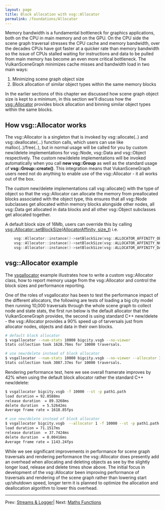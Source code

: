 ```yaml
---
layout: page
title: Block allocation with vsg::Allocator
permalink: /foundations/Allocator
---
```


Memory bandwidth is a fundamental bottleneck for graphics applications, both on the CPU in main memory and on the GPU. On the CPU side the scene graph traversal stresses the CPU cache and memory bandwidth, over the decades CPUs have got faster at a quicker rate than memory bandwidth so the issue of CPUs stalled waiting for instructions and data to be pulled from main memory has become an even more critical bottleneck. The VulkanSceneGraph minimizes cache misses and bandwidth load in two main ways:

1. Minimizing scene graph object size
2. Block allocation of similar object types within the same memory blocks

In the earlier sections of this chapter we discussed how scene graph object size is kept to a minimum, in this section we'll discuss how the [vsg::Allocator](https://github.com/vsg-dev/VulkanSceneGraph/tree/master/include/vsg/core/Allocator.h) provides block allocation and binning similar object types within the same blocks.

## How vsg::Allocator works

The vsg::Allocator is a singleton that is invoked by vsg::allocate(..) and vsg::deallocate(...) function calls, which users can use like malloc(..)/free(..), but in normal usage will be called for you by custom new/delete implementations for vsg::Node, vsg::Data and vsg::Object respectively.  The custom new/delete implementations will be invoked automatically when you call **new vsg::Group** as well as the standard usage of **vsg::Group::create()**. This integration means that VukanSceneGraph users need not do anything to enable use of the vsg::Allocator - it all works out of the box.

The custom new/delete implementations call vsg::allocate() with the type of object so that the vsg::Allocator can allocate the memory from preallocated blocks associated with the object type, this ensures that all vsg::Node subclasses get allocated within memory blocks alongside other nodes, all vsg::Data get allocated in data blocks and all other vsg::Object subclasses get allocated together.

A default block size of 16Mb, users can override this by calling [vsg::Allocator::setBlockSize(AllocatorAffinity, size_t)](https://github.com/vsg-dev/VulkanSceneGraph/tree/master/include/vsg/core/Allocator.h#L115) i.e.

~~~ cpp
    vsg::Allocator::instance()->setBlockSize(vsg::ALLOCATOR_AFFINITY_OBJECTS, objectsBlockSize);
    vsg::Allocator::instance()->setBlockSize(vsg::ALLOCATOR_AFFINITY_NODES, nodesBlockSize);
    vsg::Allocator::instance()->setBlockSize(vsg::ALLOCATOR_AFFINITY_DATA, dataBlockSize);
~~~

## vsg::Allocator example

The [vsgallocator](https://github.com/vsg-dev/vsgExamples/tree/master/examples/core/vsgallocator/vsgallocator.cpp) example illustrates how to write a custom vsg::Allocator class, how to report memory usage from the vsg::Allocator and control the block sizes and performance reporting.

One of the roles of vsgallocator has been to test the performance impact of the different allocators, the following are tests of loading a big city model then running 10,000 traversals through the whole scene graph to collect node and state stats, the first run below is the default allocator that the VulkanSceneGraph provides, the second is using standard C++ new/delete - the vsg::Allocator provides a 90% speed up of tarversals just from allocator nodes, objects and data in their own blocks.

~~~ sh
# default block allocator
$ vsgallocator --num-stats 10000 bigcity.vsgb --no-viewer
Stats collection took 1628.76ms for 10000 traversals.

# use new/delete instead of block allocator
$ vsgallocator --num-stats 10000 bigcity.vsgb --no-viewer --allocator 1
Stats collection took 3087.37ms for 10000 traversals.
~~~

Rendering performance test, here we see overall framerate improves by 42% when using the default block allocator rather the standard C++ new/delete:

~~~ sh
$ vsgallocator bigcity.vsgb -f 10000 --st -p path1.path
load duration = 92.0588ms
release duration  = 89.3268ms
delete duration  = 5.52642ms
Average frame rate = 1618.85fps

# use new/delete instead of block allocator
$ vsgallocator bigcity.vsgb  --allocator 1 -f 10000 --st -p path1.path
load duration = 71.1517ms
release duration  = 37.7424ms
delete duration  = 0.00416ms
Average frame rate = 1143.24fps
~~~

While we see significant improvements in performance for scene graph traversals and rendering performance the vsg::Allocator does presently add an overhead when allocating and deleting objects as see by the slightly longer load, release and delete times show above. The initial focus in development of the vsg::Allocator been improving performance of traversals and rendering of the scene graph rather than lowering start up/shutdown speed, longer term it is planned to optimize the allocation and deallocation algorithm to lower this overhead.

---

Prev: [Streams & Logger](StreamsAndLogger.md)| Next: [Maths Functions](MathFunctions.md)
